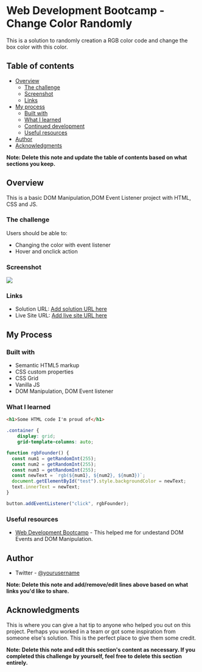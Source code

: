 # Web Development Bootcamp - Change Color Randomly

This is a solution to randomly creation a RGB color code and change the box color with this color.

## Table of contents

- [Overview](#overview)
  - [The challenge](#the-challenge)
  - [Screenshot](#screenshot)
  - [Links](#links)
- [My process](#my-process)
  - [Built with](#built-with)
  - [What I learned](#what-i-learned)
  - [Continued development](#continued-development)
  - [Useful resources](#useful-resources)
- [Author](#author)
- [Acknowledgments](#acknowledgments)

**Note: Delete this note and update the table of contents based on what sections you keep.**

## Overview

This is a basic DOM Manipulation,DOM Event Listener project with HTML, CSS and JS.

### The challenge

Users should be able to:

- Changing the color with event listener
- Hover and onclick action

### Screenshot

![](./screenshot.jpg)

### Links

- Solution URL: [Add solution URL here](https://your-solution-url.com)
- Live Site URL: [Add live site URL here](https://your-live-site-url.com)

## My Process

### Built with

- Semantic HTML5 markup
- CSS custom properties
- CSS Grid
- Vanilla JS
- DOM Manipulation, DOM Event listener

### What I learned

```html
<h1>Some HTML code I'm proud of</h1>
```

```css
.container {
    display: grid;
    grid-template-columns: auto;
```

```js
function rgbFounder() {
  const num1 = getRandomInt(255);
  const num2 = getRandomInt(255);
  const num3 = getRandomInt(255);
  const newText = `rgb(${num1}, ${num2}, ${num3})`;
  document.getElementById("test").style.backgroundColor = newText;
  text.innerText = newText;
}

button.addEventListener("click", rgbFounder);
```

### Useful resources

- [Web Development Bootcamp](https://www.udemy.com/course/the-web-developer-bootcamp/learn/lecture/22051276?start=420#overview) - This helped me for undestand DOM Events and DOM Manipulation.

## Author

- Twitter - [@yourusername](https://www.twitter.com/yourusername)

**Note: Delete this note and add/remove/edit lines above based on what links you'd like to share.**

## Acknowledgments

This is where you can give a hat tip to anyone who helped you out on this project. Perhaps you worked in a team or got some inspiration from someone else's solution. This is the perfect place to give them some credit.

**Note: Delete this note and edit this section's content as necessary. If you completed this challenge by yourself, feel free to delete this section entirely.**
